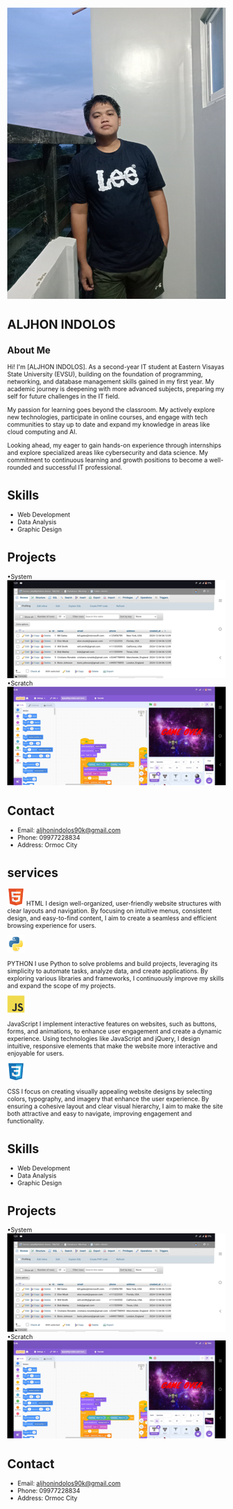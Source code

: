 ![Description](IMG_20240824_180354.jpg)

# ALJHON INDOLOS 
## About Me
Hi! I'm [ALJHON INDOLOS].
As a second-year IT student at Eastern Visayas State University (EVSU), building on the foundation of programming, networking, and database management skills gained in my first year. My academic journey is deepening with more advanced subjects, preparing my self for future challenges in the IT field.

My passion for learning goes beyond the classroom. My actively explore new technologies, participate in online courses, and engage with tech communities to stay up to date and expand my knowledge in areas like cloud computing and AI.

Looking ahead, my eager to gain hands-on experience through internships and explore specialized areas like cybersecurity and data science. My commitment to continuous learning and growth positions to become a well-rounded and successful IT professional.
# Skills
- Web Development
- Data Analysis
- Graphic Design

# Projects
•System 
![Project Screenshot](Screenshot_20241204_132150.jpg)
•Scratch 
![Description](Screenshot_20250106_174633.jpg)

  

# Contact
- Email: aljhonindolos90k@gmail.com
- Phone: 09977228834
- Address: Ormoc City 

# services 
<p align="leftp">
<img src="https://raw.githubusercontent.com/devicons/devicon/master/icons/html5/html5-original.svg" alt="HTML5" width="40" height="40"/>
HTML
I design well-organized, user-friendly website structures with clear layouts and navigation. By focusing on intuitive menus, consistent design, and easy-to-find content, I aim to create a seamless and efficient browsing experience for users.

<p align="leftp">

<img src="https://raw.githubusercontent.com/devicons/devicon/master/icons/python/python-original.svg" alt="Python" width="40" height="40"/>
  
PYTHON
I use Python to solve problems and build projects, leveraging its simplicity to automate tasks, analyze data, and create applications. By exploring various libraries and frameworks, I continuously improve my skills and expand the scope of my projects.

<p align="leftp">
<img src="https://raw.githubusercontent.com/devicons/devicon/master/icons/javascript/javascript-original.svg" alt="JavaScript" width="40" height="40"/>
  
JavaScript
I implement interactive features on websites, such as buttons, forms, and animations, to enhance user engagement and create a dynamic experience. Using technologies like JavaScript and jQuery, I design intuitive, responsive elements that make the website more interactive and enjoyable for users.



<p align="leftp">
<img src="https://raw.githubusercontent.com/devicons/devicon/master/icons/css3/css3-original.svg" alt="CSS3" width="40" height="40"/>

 CSS
I focus on creating visually appealing website designs by selecting colors, typography, and imagery that enhance the user experience. By ensuring a cohesive layout and clear visual hierarchy, I aim to make the site both attractive and easy to navigate, improving engagement and functionality.


# Skills
- Web Development
- Data Analysis
- Graphic Design

# Projects
•System 
![Project Screenshot](Screenshot_20241204_132150.jpg)
•Scratch 
![Description](Screenshot_20250106_174633.jpg)

  

# Contact
- Email: aljhonindolos90k@gmail.com
- Phone: 09977228834
- Address: Ormoc City 
  
